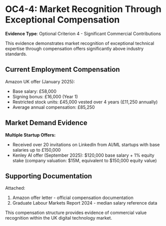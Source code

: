# OC4-4: Market Recognition Through Exceptional Compensation

**Evidence Type**: Optional Criterion 4 - Significant Commercial Contributions

This evidence demonstrates market recognition of exceptional technical expertise through compensation offers significantly above industry standards.

## Current Employment Compensation

Amazon UK offer (January 2025):
- Base salary: £58,000
- Signing bonus: £16,000 (Year 1)
- Restricted stock units: £45,000 vested over 4 years (£11,250 annually)
- Average annual compensation: £85,250

## Market Demand Evidence

**Multiple Startup Offers:**
- Received over 20 invitations on LinkedIn from AI/ML startups with base salaries up to £150,000
- Kenley AI offer (September 2025): $120,000 base salary + 1% equity stake (company valuation: $15M, equivalent to $150,000 equity value)

## Supporting Documentation

Attached:
1. Amazon offer letter - official compensation documentation
2. Graduate Labour Markets Report 2024 - median salary reference data

This compensation structure provides evidence of commercial value recognition within the UK digital technology market.